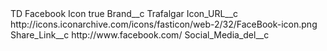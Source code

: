 <?xml version="1.0" encoding="UTF-8"?>
<CustomMetadata xmlns="http://soap.sforce.com/2006/04/metadata" xmlns:xsi="http://www.w3.org/2001/XMLSchema-instance" xmlns:xsd="http://www.w3.org/2001/XMLSchema">
    <label>TD Facebook Icon</label>
    <protected>true</protected>
    <values>
        <field>Brand__c</field>
        <value xsi:type="xsd:string">Trafalgar</value>
    </values>
    <values>
        <field>Icon_URL__c</field>
        <value xsi:type="xsd:string">http://icons.iconarchive.com/icons/fasticon/web-2/32/FaceBook-icon.png</value>
    </values>
    <values>
        <field>Share_Link__c</field>
        <value xsi:type="xsd:string">http://www.facebook.com/</value>
    </values>
    <values>
        <field>Social_Media_del__c</field>
        <value xsi:nil="true"/>
    </values>
</CustomMetadata>
